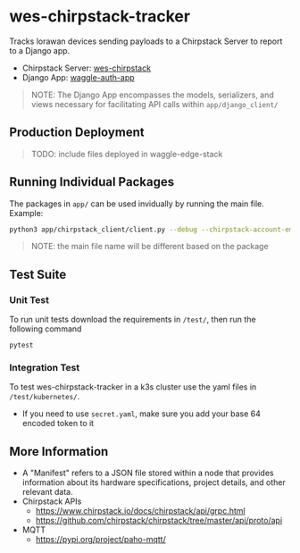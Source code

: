 # wes-chirpstack-tracker
Tracks lorawan devices sending payloads to a Chirpstack Server to report to a Django app.

- Chirpstack Server: [wes-chirpstack](https://github.com/waggle-sensor/waggle-edge-stack/tree/main/kubernetes/wes-chirpstack) 
- Django App: [waggle-auth-app](https://github.com/waggle-sensor/waggle-auth-app)
>NOTE: The Django App encompasses the models, serializers, and views necessary for facilitating API calls within `app/django_client/`

## Production Deployment

> TODO: include files deployed in waggle-edge-stack

## Running Individual Packages
The packages in `app/` can be used invidually by running the main file. Example:
```sh
python3 app/chirpstack_client/client.py --debug --chirpstack-account-email test@email.com --chirpstack-account-password test --chirpstack-api-interface localhost:8080
```
>NOTE: the main file name will be different based on the package

## Test Suite

### Unit Test
To run unit tests download the requirements in `/test/`, then run the following command
```
pytest
```

### Integration Test
To test wes-chirpstack-tracker in a k3s cluster use the yaml files in `/test/kubernetes/`.

- If you need to use `secret.yaml`, make sure you add your base 64 encoded token to it

## More Information
- A "Manifest" refers to a JSON file stored within a node that provides information about its hardware specifications, project details, and other relevant data.
- Chirpstack APIs
    - https://www.chirpstack.io/docs/chirpstack/api/grpc.html
    - https://github.com/chirpstack/chirpstack/tree/master/api/proto/api
- MQTT
    - https://pypi.org/project/paho-mqtt/
